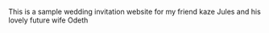 This is a sample wedding invitation website for my friend kaze Jules and his lovely future wife Odeth

